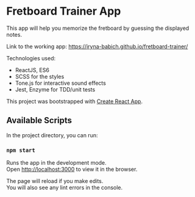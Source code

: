 # Fretboard Trainer App

This app will help you memorize the fretboard by guessing the displayed notes.

Link to the working app: https://iryna-babich.github.io/fretboard-trainer/

Technologies used:

- ReactJS, ES6
- SCSS for the styles
- Tone.js for interactive sound effects
- Jest, Enzyme for TDD/unit tests

This project was bootstrapped with [Create React App](https://github.com/facebook/create-react-app).

## Available Scripts

In the project directory, you can run:

### `npm start`

Runs the app in the development mode.<br>
Open [http://localhost:3000](http://localhost:3000) to view it in the browser.

The page will reload if you make edits.<br>
You will also see any lint errors in the console.
